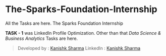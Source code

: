 # The-Sparks-Foundation-Internship
All the Tasks are here. The Sparks Foundation Internship

**TASK - 1** was LinkedIn Profile Optimization.
Other than that *Data Science & Business Analytics* Tasks are here.

> Developed by : [Kanishk Sharma](github.com/kanishksh4rma)
> LinkedIn : [Kanishk Sharma](www.linkedin.com/in/kanishksh4rma)
